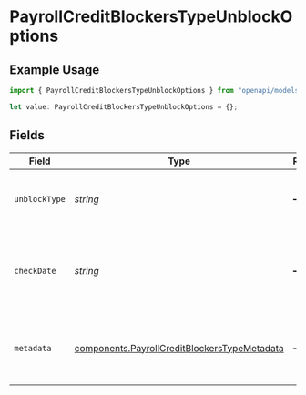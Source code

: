 # PayrollCreditBlockersTypeUnblockOptions

## Example Usage

```typescript
import { PayrollCreditBlockersTypeUnblockOptions } from "openapi/models/components";

let value: PayrollCreditBlockersTypeUnblockOptions = {};
```

## Fields

| Field                                                                                                        | Type                                                                                                         | Required                                                                                                     | Description                                                                                                  |
| ------------------------------------------------------------------------------------------------------------ | ------------------------------------------------------------------------------------------------------------ | ------------------------------------------------------------------------------------------------------------ | ------------------------------------------------------------------------------------------------------------ |
| `unblockType`                                                                                                | *string*                                                                                                     | :heavy_minus_sign:                                                                                           | The type of unblock option for the credit blocker.                                                           |
| `checkDate`                                                                                                  | *string*                                                                                                     | :heavy_minus_sign:                                                                                           | The payment check date associated with the unblock option.                                                   |
| `metadata`                                                                                                   | [components.PayrollCreditBlockersTypeMetadata](../../models/components/payrollcreditblockerstypemetadata.md) | :heavy_minus_sign:                                                                                           | Additional data associated with the unblock option.                                                          |